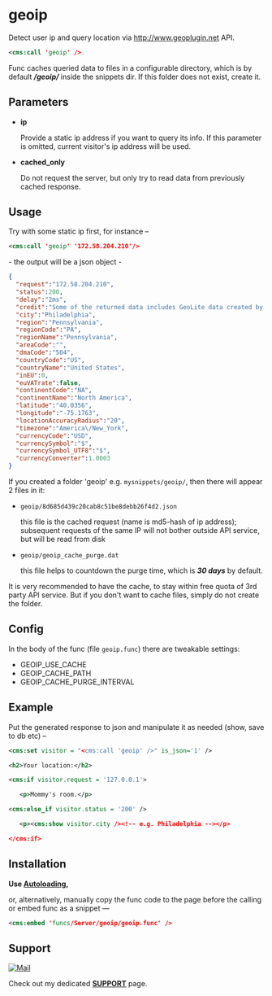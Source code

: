 # geoip

Detect user ip and query location via http://www.geoplugin.net API.

```xml
<cms:call 'geoip' />
```

Func caches queried data to files in a configurable directory, which is by default ***/geoip/*** inside the snippets dir. If this folder does not exist, create it.

## Parameters

* **ip**

   Provide a static ip address if you want to query its info. If this parameter is omitted, current visitor's ip address will be used.

* **cached_only**

   Do not request the server, but only try to read data from previously cached response.

## Usage

Try with some static ip first, for instance –

```xml
<cms:call 'geoip' '172.58.204.210'/>
```

\- the output will be a json object -

```json
{
  "request":"172.58.204.210",
  "status":200,
  "delay":"2ms",
  "credit":"Some of the returned data includes GeoLite data created by MaxMind, available from <a href='http:\/\/www.maxmind.com'>http:\/\/www.maxmind.com<\/a>.",
  "city":"Philadelphia",
  "region":"Pennsylvania",
  "regionCode":"PA",
  "regionName":"Pennsylvania",
  "areaCode":"",
  "dmaCode":"504",
  "countryCode":"US",
  "countryName":"United States",
  "inEU":0,
  "euVATrate":false,
  "continentCode":"NA",
  "continentName":"North America",
  "latitude":"40.0356",
  "longitude":"-75.1763",
  "locationAccuracyRadius":"20",
  "timezone":"America\/New_York",
  "currencyCode":"USD",
  "currencySymbol":"$",
  "currencySymbol_UTF8":"$",
  "currencyConverter":1.0003
}
```

If you created a folder 'geoip' e.g. `mysnippets/geoip/`, then there will appear 2 files in it:

- `geoip/8d685d439c20cab8c51be8debb26f4d2.json`

   this file is the cached request (name is md5-hash of ip address); subsequent requests of the same IP will not bother outside API service, but will be read from disk

- `geoip/geoip_cache_purge.dat`

   this file helps to countdown the purge time, which is ***30 days*** by default.

It is very recommended to have the cache, to stay within free quota of 3rd party API service. But if you don't want to cache files, simply do not create the folder.

## Config

In the body of the func (file `geoip.func`) there are tweakable settings:

* GEOIP_USE_CACHE
* GEOIP_CACHE_PATH
* GEOIP_CACHE_PURGE_INTERVAL

## Example

Put the generated response to json and manipulate it as needed (show, save to db etc) –

```xml
<cms:set visitor = "<cms:call 'geoip' />" is_json='1' />

<h2>Your location:</h2>

<cms:if visitor.request = '127.0.0.1'>

   <p>Mommy's room.</p>

<cms:else_if visitor.status = '200' />

   <p><cms:show visitor.city /><!-- e.g. Philadelphia --></p>

</cms:if>
```

## Installation

**Use [Autoloading](https://github.com/trendoman/Cms-Fu/tree/master/ADDON-FUNCS-ON-DEMAND.md),**

or, alternatively, manually copy the func code to the page before the calling or embed func as a snippet —

```xml
<cms:embed 'funcs/Server/geoip/geoip.func' />
```

## Support

[![Mail](https://img.shields.io/badge/gmail-%23539CFF.svg?&style=for-the-badge&logo=gmail&logoColor=white)](mailto:"Anton"<tony.smirnov@gmail.com>?subject=[GitHub])

Check out my dedicated [**SUPPORT**](/SUPPORT.md) page.

